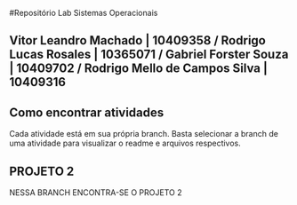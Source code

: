 #Repositório Lab Sistemas Operacionais

## Vitor Leandro Machado | 10409358 / Rodrigo Lucas Rosales | 10365071 / Gabriel Forster Souza | 10409702 / Rodrigo Mello de Campos Silva | 10409316

## Como encontrar atividades

Cada atividade está em sua própria branch. Basta selecionar a branch de uma atividade para visualizar o readme e arquivos respectivos.

## PROJETO 2
NESSA BRANCH ENCONTRA-SE O PROJETO 2
